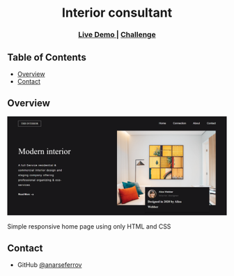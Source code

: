 <h1 align="center">Interior consultant</h1>

<div align="center">
  <h3>
    <a href="https://interior-consultant-anarseferov.vercel.app/">
      Live Demo
    </a>
    <span> | </span>
    <a href="https://devchallenges.io/challenges/Jymh2b2FyebRTUljkNcb">
      Challenge
    </a>
  </h3>
</div>

## Table of Contents

- [Overview](#overview)
- [Contact](#contact)

## Overview

![screenshot](./screenshots/screenshot-desktop.png)

Simple responsive home page using only HTML and CSS

## Contact

- GitHub [@anarseferrov](https://github.com/anarseferrov)
